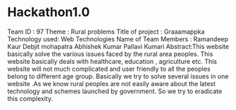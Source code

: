 # Hackathon1.0
Team ID : 97
Theme : Rural problems 
Title of project : Graaamappka
Technology used: Web Technologies
Name of Team Members :
Ramandeep Kaur
Debjit mohapatra
Abhishek Kumar
Pallavi Kumari
Abstract:This website basically solve the various issues  faced by the rural area peoples. This website basically deals with healthcare, education , agriculture etc. This website will not much complicated and user friendly to all the peoples belong to different age group. Basically we try to solve several issues in one website .As we know rural peoples are not easily aware about the latest technology and schemes launched by government. So we try to eradicate this complexity.
